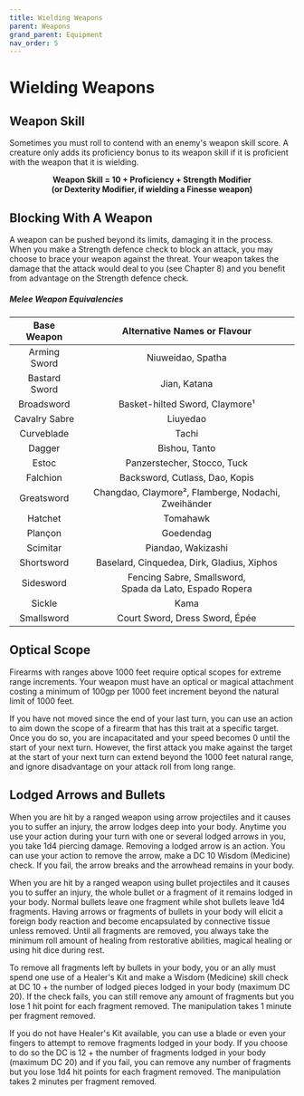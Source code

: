 ```yaml
---
title: Wielding Weapons
parent: Weapons
grand_parent: Equipment
nav_order: 5
---
```


# Wielding Weapons

## Weapon Skill
Sometimes you must roll to contend with an enemy's weapon skill score. A creature only adds its proficiency bonus to its weapon skill if it is proficient with the weapon that it is wielding.

<center>

<strong>Weapon Skill = 10 + Proficiency + Strength Modifier<br>(or Dexterity Modifier, if wielding a Finesse weapon)</strong>

</center>

## Blocking With A Weapon
A weapon can be pushed beyond its limits, damaging it in the process. When you make a Strength defence check to block an attack, you may choose to brace your weapon against the threat. Your weapon takes the damage that the attack would deal to you (see Chapter 8) and you benefit from advantage on the Strength defence check.

##### Melee Weapon Equivalencies

| Base Weapon | Alternative Names or Flavour |
|:-----------:|:----------------------------:|
| Arming Sword | Niuweidao, Spatha |
| Bastard Sword | Jian, Katana |
| Broadsword | Basket-hilted Sword, Claymore¹ |
| Cavalry Sabre | Liuyedao |
| Curveblade | Tachi |
| Dagger | Bishou, Tanto |
| Estoc | Panzerstecher, Stocco, Tuck |
| Falchion | Backsword, Cutlass, Dao, Kopis |
| Greatsword | Changdao, Claymore², Flamberge, Nodachi, Zweihänder |
| Hatchet | Tomahawk |
| Plançon | Goedendag |
| Scimitar | Piandao, Wakizashi |
| Shortsword | Baselard, Cinquedea, Dirk, Gladius, Xiphos |
| Sidesword | Fencing Sabre, Smallsword,<br>Spada da Lato, Espado Ropera
| Sickle | Kama |
| Smallsword | Court Sword, Dress Sword, Épée |

## Optical Scope
Firearms with ranges above 1000 feet require optical scopes for extreme range increments. Your weapon must have an optical or magical attachment costing a minimum of 100gp per 1000 feet increment beyond the natural limit of 1000 feet.

If you have not moved since the end of your last turn, you can use an action to aim down the scope of a firearm that has this trait at a specific target. Once you do so, you are incapacitated and your speed becomes 0 until the start of your next turn. However, the first attack you make against the target at the start of your next turn can extend beyond the 1000 feet natural range, and ignore disadvantage on your attack roll from long range. 

## Lodged Arrows and Bullets
When you are hit by a ranged weapon using arrow projectiles and it causes you to suffer an injury, the arrow lodges deep into your body. Anytime you use your action during your turn with one or several lodged arrows in you, you take 1d4 piercing damage. Removing a lodged arrow is an action. You can use your action to remove the arrow, make a DC 10 Wisdom (Medicine) check. If you fail, the arrow breaks and the arrowhead remains in your body. 

When you are hit by a ranged weapon using bullet projectiles and it causes you to suffer an injury, the whole bullet or a fragment of it remains lodged in your body. Normal bullets leave one fragment while shot bullets leave 1d4 fragments. 
Having arrows or fragments of bullets in your body will elicit a foreign body reaction and become encapsulated by connective tissue unless removed. Until all fragments are removed, you always take the minimum roll amount of healing from restorative abilities, magical healing or using hit dice during rest.

To remove all fragments left by bullets in your body, you or an ally must spend one use of a Healer's Kit and make a Wisdom (Medicine) skill check at DC 10 + the number of lodged pieces lodged in your body (maximum DC 20). If the check fails, you can still remove any amount of fragments but you lose 1 hit point for each fragment removed. The manipulation takes 1 minute per fragment removed.

If you do not have Healer's Kit available, you can use a blade or even your fingers to attempt to remove fragments lodged in your body. If you choose to do so the DC is 12 + the number of fragments lodged in your body (maximum DC 20) and if you fail, you can remove any number of fragments but you lose 1d4 hit points for each fragment removed. The manipulation takes 2 minutes per fragment removed.

